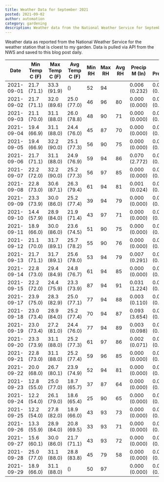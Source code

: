 ```yaml
---
title: Weather Data for September 2021
posted: 2021-09-02
author: automation
category: gardening
description: Weather data from the National Weather Service for September 2021
---
```


Weather data as reported from the National Weather Service for the weather station 
that is cloest to my garden. Data is pulled via API from the NWS and saved to this 
blog post daily.

|Date|Min Temp C (F)|Max Temp C (F)|Avg Temp C (F)|Min RH|Max RH|Avg RH|Precip M (In)|Avg Precip/Hr|
|---|---|---|---|---|---|---|---|---|
|2021-09-01|21.7 (71.1)|33.3 (91.9)| ()|52|94||0.006 (0.232)|0.008 (0.008)|
|2021-09-02|21.7 (71.1)|32.0 (89.6)|25.0 (77.0)|46|96|80|0.000 (0.000)|0.000 (0.000)|
|2021-09-03|21.1 (70.0)|31.1 (88.0)|26.0 (78.8)|48|90|71|0.000 (0.000)|0.000 (0.000)|
|2021-09-04|19.4 (66.9)|31.1 (88.0)|24.4 (76.0)|45|87|70|0.000 (0.000)|0.000 (0.000)|
|2021-09-05|19.4 (66.9)|32.2 (90.0)|25.1 (77.3)|56|90|75|0.000 (0.000)|0.000 (0.000)|
|2021-09-06|21.7 (71.1)|31.1 (88.0)|24.9 (76.9)|59|94|86|0.070 (2.772)|0.071 (0.071)|
|2021-09-07|22.2 (72.0)|32.2 (90.0)|25.2 (77.3)|56|97|85|0.000 (0.000)|0.000 (0.000)|
|2021-09-08|22.8 (73.0)|30.6 (87.1)|26.3 (79.4)|61|94|81|0.001 (0.024)|0.001 (0.001)|
|2021-09-09|23.3 (73.9)|30.0 (86.0)|25.2 (77.4)|39|94|79|0.000 (0.000)|0.000 (0.000)|
|2021-09-10|14.4 (57.9)|28.9 (84.0)|21.9 (71.4)|43|97|71|0.000 (0.000)|0.000 (0.000)|
|2021-09-11|18.9 (66.0)|30.0 (86.0)|23.6 (74.5)|51|90|75|0.000 (0.000)|0.000 (0.000)|
|2021-09-12|21.1 (70.0)|31.7 (89.1)|25.7 (78.2)|55|90|76|0.000 (0.000)|0.000 (0.000)|
|2021-09-13|21.7 (71.1)|31.7 (89.1)|25.6 (78.0)|53|94|79|0.007 (0.291)|0.012 (0.012)|
|2021-09-14|22.8 (73.0)|29.4 (84.9)|24.8 (76.7)|61|94|85|0.000 (0.000)|0.000 (0.000)|
|2021-09-15|22.2 (72.0)|24.4 (75.9)|23.3 (73.9)|87|94|91|0.031 (1.224)|0.028 (0.028)|
|2021-09-17|23.9 (75.0)|28.3 (82.9)|25.0 (77.1)|77|94|88|0.003 (0.110)|0.003 (0.003)|
|2021-09-18|23.0 (73.4)|28.9 (84.0)|25.2 (77.4)|70|94|87|0.093 (3.654)|0.079 (0.079)|
|2021-09-19|23.0 (73.4)|27.2 (81.0)|24.4 (76.0)|77|94|89|0.003 (0.098)|0.002 (0.002)|
|2021-09-20|23.3 (73.9)|31.1 (88.0)|25.2 (77.3)|61|97|86|0.002 (0.071)|0.002 (0.002)|
|2021-09-21|22.8 (73.0)|31.1 (88.0)|25.2 (77.4)|59|96|85|0.000 (0.000)|0.000 (0.000)|
|2021-09-22|20.0 (68.0)|26.7 (80.1)|23.9 (74.9)|52|94|81|0.000 (0.000)|0.000 (0.000)|
|2021-09-23|12.8 (55.0)|25.0 (77.0)|18.7 (65.7)|37|87|64|0.000 (0.000)|0.000 (0.000)|
|2021-09-24|12.2 (54.0)|26.1 (79.0)|18.6 (65.4)|25|90|65|0.000 (0.000)|0.000 (0.000)|
|2021-09-25|12.2 (54.0)|27.8 (82.0)|18.9 (66.0)|43|93|73|0.000 (0.000)|0.000 (0.000)|
|2021-09-26|13.3 (55.9)|28.9 (84.0)|20.8 (69.5)|33|93|71|0.000 (0.000)|0.000 (0.000)|
|2021-09-27|15.6 (60.1)|30.0 (86.0)|21.7 (71.1)|43|93|72|0.000 (0.000)|0.000 (0.000)|
|2021-09-28|25.0 (77.0)|31.1 (88.0)|28.8 (83.8)|45|79|58|0.000 (0.000)|0.000 (0.000)|
|2021-09-29|18.9 (66.0)|31.1 (88.0)| ()|50|97||0.000 (0.000)|0.000 (0.000)|
